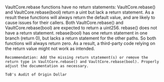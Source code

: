 VaultCore.rebase functions have no return statements: VaultCore.rebase() and VaultCore.rebase(bool) return a uint but lack a return statement. As a result these functions will always return the default value, and are likely to cause issues for their callers. Both VaultCore.rebase() and VaultCore.rebase(bool) are expected to return a uint256. rebase() does not have a return statement. rebase(bool) has one return statement in one branch (return 0), but lacks a return statement for the other paths. So both functions will always return zero. As a result, a third-party code relying on the return value might not work as intended.

    Recommendation: Add the missing return statement(s) or remove the return type in VaultCore.rebase() and VaultCore.rebase(bool). Properly adjust the documentation as necessary.

    ToB's Audit of Origin Dollar